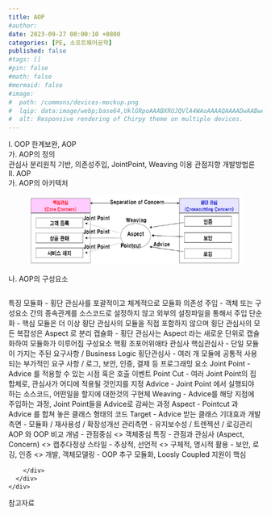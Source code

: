 ```yaml
---
title: AOP
#author: 
date: 2023-09-27 00:00:10 +0800
categories: [PE, 소프트웨어공학]
published: false
#tags: []
#pin: false
#math: false
#mermaid: false
#image:
#  path: /commons/devices-mockup.png
#  lqip: data:image/webp;base64,UklGRpoAAABXRUJQVlA4WAoAAAAQAAAADwAABwAAQUxQSDIAAAARL0AmbZurmr57yyIiqE8oiG0bejIYEQTgqiDA9vqnsUSI6H+oAERp2HZ65qP/VIAWAFZQOCBCAAAA8AEAnQEqEAAIAAVAfCWkAALp8sF8rgRgAP7o9FDvMCkMde9PK7euH5M1m6VWoDXf2FkP3BqV0ZYbO6NA/VFIAAAA
#  alt: Responsive rendering of Chirpy theme on multiple devices.
---
```


<div class="post-wrap">
  <div class="para">
    <div class="para-title">
      I. OOP 한계보완, AOP
    </div>
    <div class="para-cntnt">
      <div class="para">
        <div class="para-title">
          가. AOP의 정의
        </div>
        <div class="para-cntnt">
            관심사 분리원칙 기반, 의존성주입, JointPoint, Weaving 이용 관점지향 개발방법론
        </div>
      </div>
    </div>
  </div>
  
  <div class="para">
    <div class="para-title">
      II. AOP
    </div>
    <div class="para-cntnt">
      <div class="para">
        <div class="para-title">
          가. AOP의 아키텍처
        </div>
        <div class="para-cntnt">
          <figure class="post-figure">
            <img src="/assets/img/posts/AOP.png" alt="AOP">
<!--            <figcaption>Source: Unveiling the Metaverse: Exploring Emerging Trends, Multifaceted Perspectives, and Future Challenges</figcaption>-->
          </figure>
        </div>
      </div>
      <div class="para">
        <div class="para-title">
          나. AOP의 구성요소
        </div>
        <div class="para-cntnt">
          <table class="post-table">
          </table>
          특징
  모듈화 - 횡단 관심사를 포괄적이고 체계적으로 모듈화
  의존성 주입 - 객체 또는 구성요소 간의 종속관계를 소스코드로 설정하지 않고 외부의 설정파일을 통해서 주입
  단순화 - 핵심 모듈은 더 이상 횡단 관심사의 모듈을 직접 포함하지 않으며 횡단 관심사의 모든 복잡성은 Aspect 로 분리
  캡슐화 - 횡단 관심사는 Aspect 라는 새로운 단위로 캡슐화하여 모듈화가 이루어짐
구성요소 핵횡 조포어위애타
  관심사
    핵심관심사 - 단일 모듈이 가지는 주된 요구사항 / Business Logic
    횡단관심사 - 여러 개 모듈에 공통적 사용되는 부가적인 요구 사항 / 로그, 보안, 인증, 결제 등
  프로그래밍 요소
    Joint Point - Advice 를 적용할 수 있는 시점 혹은 호출 이벤트
    Point Cut - 여러 Joint Point의 집합체로, 관심사가 어디에 적용될 것인지를 지정
    Advice - Joint Point 에서 실행되야 하는 소스코드, 어떤일을 할지에 대한것의 구현체
    Weaving - Advice를 해당 지점에 주입하는 과정, Joint Point들을 Advice로 감싸는 과정
    Aspect - Pointcut 과 Advice 를 합쳐 놓은 클래스 형태의 코드
    Target - Advice 받는 클래스
기대효과
  개발측면 - 모듈화 / 재사용성 / 확장성개선
  관리측면 - 유지보수성 / 트렌젝션 / 로깅관리
AOP 와 OOP 비교
  개념 - 관점중심 &lt;&gt; 객체중심
  특징 - 관점과 관심사 (Aspect, Concern) &lt;&gt; 캡추다정상
  스타일 - 추상적, 선언적 &lt;&gt; 구체적, 명시적
  활용 - 보안, 로깅, 인증 &lt;&gt; 개발, 객체모델링
- OOP 추구 모듈화, Loosly Coupled 지원이 핵심

        </div>
      </div>
    </div>
  </div>

  <div class="refr-wrap">
    <div class="refr-title">
        참고자료
    </div>
    <ol class="refr-list">
    <!--    <li>(나현식, 최대선) <a target="_blank" href="https://scienceon.kisti.re.kr/commons/util/originalView.do?cn=JAKO202225948430499&oCn=JAKO202225948430499&dbt=JAKO&journal=NJOU00291864">메타버스 보안 위협 요소 및 대응 방안 검토</a></li>-->
    <!--    <li>(M. Uddin, S. Manickam, H. Ullah, M. Obaidat and A. Dandoush) <a target="_blank" href="https://ieeexplore.ieee.org/abstract/document/10138386">Unveiling the Metaverse: Exploring Emerging Trends, Multifaceted Perspectives, and Future Challenges</a></li>-->
    </ol>
  </div>
</div>
